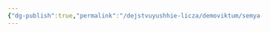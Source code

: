 ```yaml
---
{"dg-publish":true,"permalink":"/dejstvuyushhie-licza/demoviktum/semya-karmannikov/leontone-frank/","dgPassFrontmatter":true}
---
```


